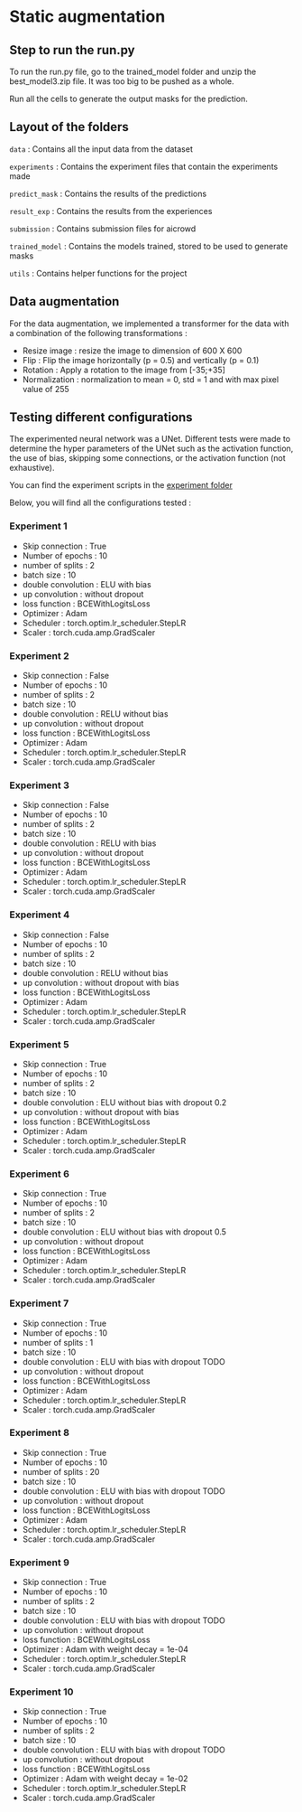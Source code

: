 # Static augmentation

## Step to run the run.py
To run the run.py file, go to the trained_model folder and unzip the best_model3.zip file. It was too big to be pushed as a whole.

Run all the cells to generate the output masks for the prediction.

## Layout of the folders

`data` : Contains all the input data from the dataset

`experiments` : Contains the experiment files that contain the experiments made

`predict_mask` : Contains the results of the predictions

`result_exp` : Contains the results from the experiences

`submission` : Contains submission files for aicrowd

`trained_model` : Contains the models trained, stored to be used to generate masks

`utils` : Contains helper functions for the project

## Data augmentation
For the data augmentation, we implemented a transformer for the data with a combination of the following transformations :
- Resize image : resize the image to dimension of 600 X 600
- Flip : Flip the image horizontally (p = 0.5) and vertically (p = 0.1)
- Rotation : Apply a rotation to the image from [-35;+35]
- Normalization : normalization to mean = 0, std = 1 and with max pixel value of 255 

## Testing different configurations
The experimented neural network was a UNet. Different tests were made to determine the hyper parameters of the UNet such as the activation function, the use of bias, skipping some connections, or the activation function (not exhaustive).

You can find the experiment scripts in the <a href="experiments/">experiment folder</a>

Below, you will find all the configurations tested :

### Experiment 1
- Skip connection : True
- Number of epochs : 10
- number of splits : 2
- batch size : 10
- double convolution : ELU with bias
- up convolution : without dropout 
- loss function : BCEWithLogitsLoss
- Optimizer : Adam
- Scheduler : torch.optim.lr_scheduler.StepLR
- Scaler :  torch.cuda.amp.GradScaler

### Experiment 2
- Skip connection : False
- Number of epochs : 10
- number of splits : 2
- batch size : 10
- double convolution : RELU without bias
- up convolution : without dropout 
- loss function : BCEWithLogitsLoss
- Optimizer : Adam
- Scheduler : torch.optim.lr_scheduler.StepLR
- Scaler :  torch.cuda.amp.GradScaler

### Experiment 3
- Skip connection : False
- Number of epochs : 10
- number of splits : 2
- batch size : 10
- double convolution : RELU with bias
- up convolution : without dropout 
- loss function : BCEWithLogitsLoss
- Optimizer : Adam
- Scheduler : torch.optim.lr_scheduler.StepLR
- Scaler :  torch.cuda.amp.GradScaler

### Experiment 4
- Skip connection : False
- Number of epochs : 10
- number of splits : 2
- batch size : 10
- double convolution : RELU without bias
- up convolution : without dropout with bias
- loss function : BCEWithLogitsLoss
- Optimizer : Adam
- Scheduler : torch.optim.lr_scheduler.StepLR
- Scaler :  torch.cuda.amp.GradScaler

### Experiment 5
- Skip connection : True
- Number of epochs : 10
- number of splits : 2
- batch size : 10
- double convolution : ELU without bias with dropout 0.2
- up convolution : without dropout with bias
- loss function : BCEWithLogitsLoss
- Optimizer : Adam
- Scheduler : torch.optim.lr_scheduler.StepLR
- Scaler :  torch.cuda.amp.GradScaler

### Experiment 6
- Skip connection : True
- Number of epochs : 10
- number of splits : 2
- batch size : 10
- double convolution : ELU without bias with dropout 0.5
- up convolution : without dropout 
- loss function : BCEWithLogitsLoss
- Optimizer : Adam
- Scheduler : torch.optim.lr_scheduler.StepLR
- Scaler :  torch.cuda.amp.GradScaler

### Experiment 7
- Skip connection : True
- Number of epochs : 10
- number of splits : 1
- batch size : 10
- double convolution : ELU with bias with dropout TODO
- up convolution : without dropout 
- loss function : BCEWithLogitsLoss
- Optimizer : Adam
- Scheduler : torch.optim.lr_scheduler.StepLR
- Scaler :  torch.cuda.amp.GradScaler

### Experiment 8
- Skip connection : True
- Number of epochs : 10
- number of splits : 20
- batch size : 10
- double convolution : ELU with bias with dropout TODO
- up convolution : without dropout 
- loss function : BCEWithLogitsLoss
- Optimizer : Adam
- Scheduler : torch.optim.lr_scheduler.StepLR
- Scaler :  torch.cuda.amp.GradScaler

### Experiment 9
- Skip connection : True
- Number of epochs : 10
- number of splits : 2
- batch size : 10
- double convolution : ELU with bias with dropout TODO
- up convolution : without dropout 
- loss function : BCEWithLogitsLoss
- Optimizer : Adam with weight decay = 1e-04
- Scheduler : torch.optim.lr_scheduler.StepLR
- Scaler :  torch.cuda.amp.GradScaler

### Experiment 10
- Skip connection : True
- Number of epochs : 10
- number of splits : 2
- batch size : 10
- double convolution : ELU with bias with dropout TODO
- up convolution : without dropout 
- loss function : BCEWithLogitsLoss
- Optimizer : Adam with weight decay = 1e-02
- Scheduler : torch.optim.lr_scheduler.StepLR
- Scaler :  torch.cuda.amp.GradScaler